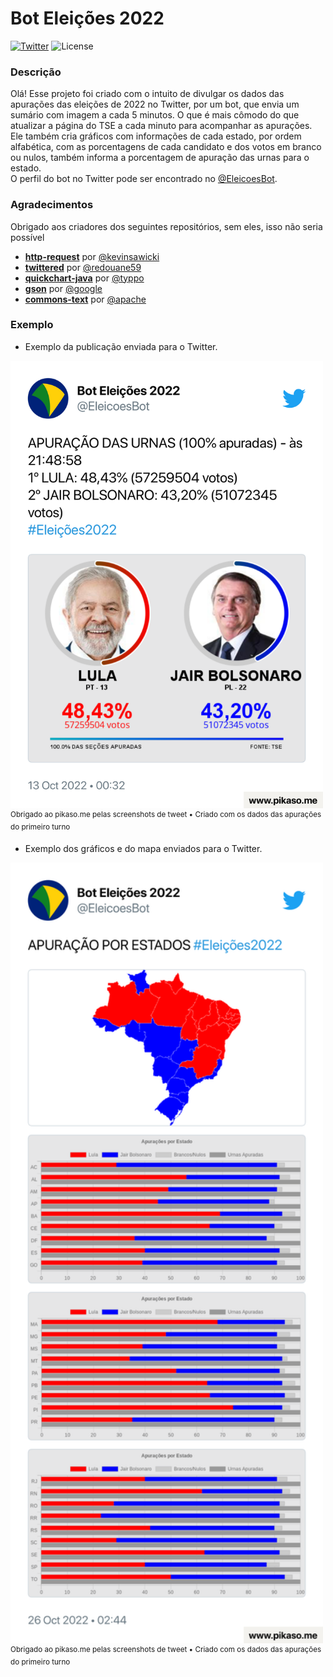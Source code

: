# Bot Eleições 2022
[![Twitter](https://img.shields.io/twitter/url?label=Twitter%20do%20Bot&style=social&url=https%3A%2F%2Ftwitter.com%2FEleicoesBot)](https://twitter.com/EleicoesBot) ![License](https://img.shields.io/github/license/HenriqueNapimo1/twitterbot-eleicoes2022?logo=License)
### Descrição
Olá! Esse projeto foi criado com o intuito de divulgar os dados das apurações das eleições de 2022 no Twitter, por um bot, que envia um sumário com imagem a cada
5 minutos. O que é mais cômodo do que atualizar a página do TSE a cada minuto para acompanhar as apurações.  
Ele também cria gráficos com informações de cada estado, por ordem alfabética, com as porcentagens de cada candidato e dos votos em branco ou nulos, também informa a porcentagem de apuração das urnas para o estado.  
O perfil do bot no Twitter pode ser encontrado no [@EleicoesBot](https://twitter.com/EleicoesBot).

### Agradecimentos
Obrigado aos criadores dos seguintes repositórios, sem eles, isso não seria possível
- **[http-request](https://github.com/kevinsawicki/http-request)** por [@kevinsawicki](https://github.com/kevinsawicki)
- **[twittered](https://github.com/redouane59/twittered)** por [@redouane59](https://github.com/redouane59)
- **[quickchart-java](https://github.com/typpo/quickchart-java)** por [@typpo](https://github.com/typpo)
- **[gson](https://github.com/google/gson)** por [@google](https://github.com/google)
- **[commons-text](https://github.com/apache/commons-text)** por [@apache](https://github.com/apache)
### Exemplo
- Exemplo da publicação enviada para o Twitter.  
<img src="/src/main/resources/exemplos/tweet-exemplo.png" width="500">  
<sup>Obrigado ao pikaso.me pelas screenshots de tweet • Criado com os dados das apurações do primeiro turno</sup>   

- Exemplo dos gráficos e do mapa enviados para o Twitter.  
<img src="/src/main/resources/exemplos/graficos-exemplo.png" width="500">  
<sup>Obrigado ao pikaso.me pelas screenshots de tweet • Criado com os dados das apurações do primeiro turno</sup>  
